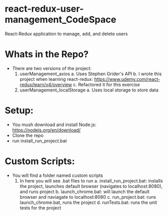 # react-redux-user-management_CodeSpace
React-Redux application to manage, add, and delete users

# Whats in the Repo?
- There are two versions of the project:
  1. userManagement_axios
    a. Uses Stephen Grider's API
    b. I wrote this project when learning react-redux: https://www.udemy.com/react-redux/learn/v4/overview
    c. Refactored it for this exercise
  2. userManagement_localStorage
    a. Uses local storage to store data
    
# Setup:
  - You mush download and install Node.js: https://nodejs.org/en/download/
  - Clone the repo
  - run install_run_project.bat
  
# Custom Scripts:
  - You will find a folder named custom scripts
    1. In here you will see .bat files to run
      a. install_run_project.bat: installs the project, launches default browser (navigates to localhost:8080), and runs project
      b. launch_chrome.bat: will launch the default browser and naviagate to localhost:8080
      c. run_project.bat: runs launch_chrome.bat, runs the project
      d. runTests.bat: runs the unit tests for the project
